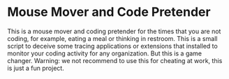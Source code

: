 # Mouse Mover and Code Pretender
This is a mouse mover and coding pretender for the times that you are not coding, for example, eating a meal or thinking in restroom. This is a small script to deceive some tracing applications or extensions that installed to monitor your coding activity for any organization. But this is a game changer. Warning: we not recommend to use this for cheating at work, this is just a fun project. 
